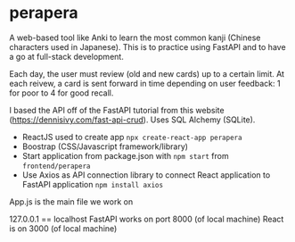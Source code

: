 # perapera
A web-based tool like Anki to learn the most common kanji (Chinese characters used in Japanese). This is to practice using FastAPI and to have a go at full-stack development.

Each day, the user must review (old and new cards) up to a certain limit. At each reivew, a card is sent forward in time depending on user feedback: 1 for poor to 4 for good recall.

I based the API off of the FastAPI tutorial from this website (https://dennisivy.com/fast-api-crud). Uses SQL Alchemy (SQLite).


- ReactJS used to create app `npx create-react-app perapera`
- Boostrap (CSS/Javascript framework/library)
- Start application from package.json with `npm start` from `frontend/perapera`
- Use Axios as API connection library to connect React application to FastAPI application `npm install axios`

App.js is the main file we work on


127.0.0.1 == localhost
FastAPI works on port 8000 (of local machine)
React is on 3000 (of local machine)